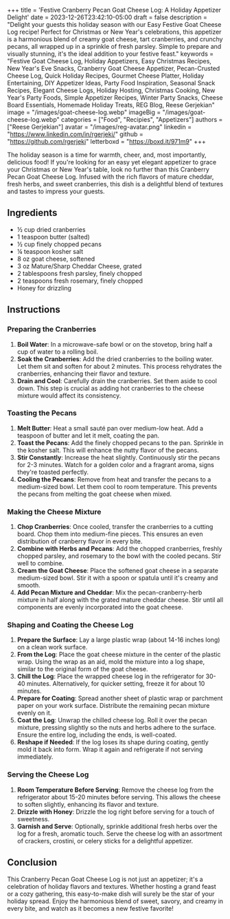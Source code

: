 +++
title = 'Festive Cranberry Pecan Goat Cheese Log: A Holiday Appetizer Delight'
date = 2023-12-26T23:42:10-05:00
draft = false
description = "Delight your guests this holiday season with our Easy Festive Goat Cheese Log recipe! Perfect for Christmas or New Year's celebrations, this appetizer is a harmonious blend of creamy goat cheese, tart cranberries, and crunchy pecans, all wrapped up in a sprinkle of fresh parsley. Simple to prepare and visually stunning, it's the ideal addition to your festive feast."
keywords = "Festive Goat Cheese Log, Holiday Appetizers, Easy Christmas Recipes, New Year's Eve Snacks, Cranberry Goat Cheese Appetizer, Pecan-Crusted Cheese Log, Quick Holiday Recipes, Gourmet Cheese Platter, Holiday Entertaining, DIY Appetizer Ideas, Party Food Inspiration, Seasonal Snack Recipes, Elegant Cheese Logs, Holiday Hosting, Christmas Cooking, New Year's Party Foods, Simple Appetizer Recipes, Winter Party Snacks, Cheese Board Essentials, Homemade Holiday Treats, REG Blog, Reese Gerjekian"
image = "/images/goat-cheese-log.webp"
imageBig = "/images/goat-cheese-log.webp"
categories = ["Food", "Recipies", "Appetizers"]
authors = ["Reese Gerjekian"]
avatar = "/images/reg-avatar.png"
linkedin = "https://www.linkedin.com/in/rgerjeki/"
github = "https://github.com/rgerjeki"
letterboxd = "https://boxd.it/971m9"
+++

The holiday season is a time for warmth, cheer, and, most importantly, delicious food! If you're looking for an easy yet elegant appetizer to grace your Christmas or New Year's table, look no further than this Cranberry Pecan Goat Cheese Log. Infused with the rich flavors of mature cheddar, fresh herbs, and sweet cranberries, this dish is a delightful blend of textures and tastes to impress your guests.

## Ingredients

-   ½ cup dried cranberries
-   1 teaspoon butter (salted)
-   ½ cup finely chopped pecans
-   ¼ teaspoon kosher salt
-   8 oz goat cheese, softened
-   3 oz Mature/Sharp Cheddar Cheese, grated
-   2 tablespoons fresh parsley, finely chopped
-   2 teaspoons fresh rosemary, finely chopped
-   Honey for drizzling

## Instructions

### Preparing the Cranberries

1.  **Boil Water**: In a microwave-safe bowl or on the stovetop, bring half a cup of water to a rolling boil.
2.  **Soak the Cranberries**: Add the dried cranberries to the boiling water. Let them sit and soften for about 2 minutes. This process rehydrates the cranberries, enhancing their flavor and texture.
3.  **Drain and Cool**: Carefully drain the cranberries. Set them aside to cool down. This step is crucial as adding hot cranberries to the cheese mixture would affect its consistency.

### Toasting the Pecans

1.  **Melt Butter**: Heat a small sauté pan over medium-low heat. Add a teaspoon of butter and let it melt, coating the pan.
2.  **Toast the Pecans**: Add the finely chopped pecans to the pan. Sprinkle in the kosher salt. This will enhance the nutty flavor of the pecans.
3.  **Stir Constantly**: Increase the heat slightly. Continuously stir the pecans for 2-3 minutes. Watch for a golden color and a fragrant aroma, signs they're toasted perfectly.
4.  **Cooling the Pecans**: Remove from heat and transfer the pecans to a medium-sized bowl. Let them cool to room temperature. This prevents the pecans from melting the goat cheese when mixed.

### Making the Cheese Mixture

1.  **Chop Cranberries**: Once cooled, transfer the cranberries to a cutting board. Chop them into medium-fine pieces. This ensures an even distribution of cranberry flavor in every bite.
2.  **Combine with Herbs and Pecans**: Add the chopped cranberries, freshly chopped parsley, and rosemary to the bowl with the cooled pecans. Stir well to combine.
3.  **Cream the Goat Cheese**: Place the softened goat cheese in a separate medium-sized bowl. Stir it with a spoon or spatula until it's creamy and smooth.
4.  **Add Pecan Mixture and Cheddar**: Mix the pecan-cranberry-herb mixture in half along with the grated mature cheddar cheese. Stir until all components are evenly incorporated into the goat cheese.

### Shaping and Coating the Cheese Log

1.  **Prepare the Surface**: Lay a large plastic wrap (about 14-16 inches long) on a clean work surface.
2.  **From the Log**: Place the goat cheese mixture in the center of the plastic wrap. Using the wrap as an aid, mold the mixture into a log shape, similar to the original form of the goat cheese.
3.  **Chill the Log**: Place the wrapped cheese log in the refrigerator for 30-40 minutes. Alternatively, for quicker setting, freeze it for about 10 minutes.
4.  **Prepare for Coating**: Spread another sheet of plastic wrap or parchment paper on your work surface. Distribute the remaining pecan mixture evenly on it.
5.  **Coat the Log**: Unwrap the chilled cheese log. Roll it over the pecan mixture, pressing slightly so the nuts and herbs adhere to the surface. Ensure the entire log, including the ends, is well-coated.
6.  **Reshape if Needed**: If the log loses its shape during coating, gently mold it back into form. Wrap it again and refrigerate if not serving immediately.

### Serving the Cheese Log

1.  **Room Temperature Before Serving**: Remove the cheese log from the refrigerator about 15-20 minutes before serving. This allows the cheese to soften slightly, enhancing its flavor and texture.
2.  **Drizzle with Honey**: Drizzle the log right before serving for a touch of sweetness.
3.  **Garnish and Serve**: Optionally, sprinkle additional fresh herbs over the log for a fresh, aromatic touch. Serve the cheese log with an assortment of crackers, crostini, or celery sticks for a delightful appetizer.

## Conclusion

This Cranberry Pecan Goat Cheese Log is not just an appetizer; it's a celebration of holiday flavors and textures. Whether hosting a grand feast or a cozy gathering, this easy-to-make dish will surely be the star of your holiday spread. Enjoy the harmonious blend of sweet, savory, and creamy in every bite, and watch as it becomes a new festive favorite!